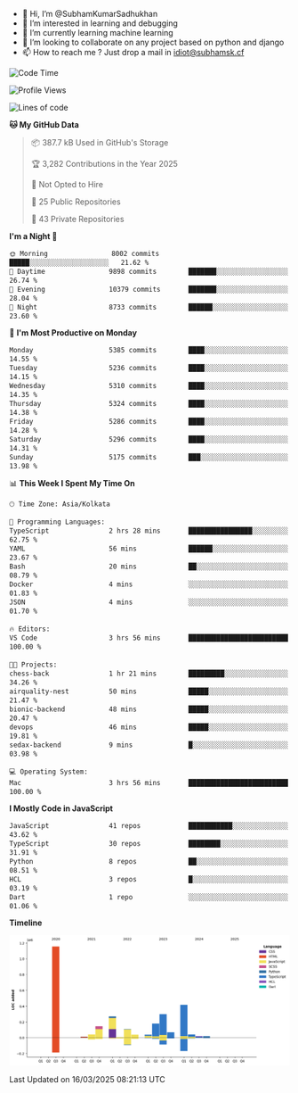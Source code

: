 - 👋 Hi, I’m @SubhamKumarSadhukhan
- 👀 I’m interested in learning and debugging
- 🌱 I’m currently learning machine learning
- 💞️ I’m looking to collaborate on any project based on python and django
- 📫 How to reach me ?
      Just drop a mail in idiot@subhamsk.cf

<!---
SubhamKumarSadhukhan/SubhamKumarSadhukhan is a ✨ special ✨ repository because its `README.md` (this file) appears on your GitHub profile.
You can click the Preview link to take a look at your changes.
--->


<!--START_SECTION:waka-->
![Code Time](http://img.shields.io/badge/Code%20Time-2%2C781%20hrs%2040%20mins-blue)

![Profile Views](http://img.shields.io/badge/Profile%20Views-3-blue)

![Lines of code](https://img.shields.io/badge/From%20Hello%20World%20I%27ve%20Written-2.8%20million%20lines%20of%20code-blue)

**🐱 My GitHub Data** 

> 📦 387.7 kB Used in GitHub's Storage 
 > 
> 🏆 3,282 Contributions in the Year 2025
 > 
> 🚫 Not Opted to Hire
 > 
> 📜 25 Public Repositories 
 > 
> 🔑 43 Private Repositories 
 > 
**I'm a Night 🦉** 

```text
🌞 Morning                8002 commits        █████░░░░░░░░░░░░░░░░░░░░   21.62 % 
🌆 Daytime                9898 commits        ███████░░░░░░░░░░░░░░░░░░   26.74 % 
🌃 Evening                10379 commits       ███████░░░░░░░░░░░░░░░░░░   28.04 % 
🌙 Night                  8733 commits        ██████░░░░░░░░░░░░░░░░░░░   23.60 % 
```
📅 **I'm Most Productive on Monday** 

```text
Monday                   5385 commits        ████░░░░░░░░░░░░░░░░░░░░░   14.55 % 
Tuesday                  5236 commits        ████░░░░░░░░░░░░░░░░░░░░░   14.15 % 
Wednesday                5310 commits        ████░░░░░░░░░░░░░░░░░░░░░   14.35 % 
Thursday                 5324 commits        ████░░░░░░░░░░░░░░░░░░░░░   14.38 % 
Friday                   5286 commits        ████░░░░░░░░░░░░░░░░░░░░░   14.28 % 
Saturday                 5296 commits        ████░░░░░░░░░░░░░░░░░░░░░   14.31 % 
Sunday                   5175 commits        ███░░░░░░░░░░░░░░░░░░░░░░   13.98 % 
```


📊 **This Week I Spent My Time On** 

```text
🕑︎ Time Zone: Asia/Kolkata

💬 Programming Languages: 
TypeScript               2 hrs 28 mins       ████████████████░░░░░░░░░   62.75 % 
YAML                     56 mins             ██████░░░░░░░░░░░░░░░░░░░   23.67 % 
Bash                     20 mins             ██░░░░░░░░░░░░░░░░░░░░░░░   08.79 % 
Docker                   4 mins              ░░░░░░░░░░░░░░░░░░░░░░░░░   01.83 % 
JSON                     4 mins              ░░░░░░░░░░░░░░░░░░░░░░░░░   01.70 % 

🔥 Editors: 
VS Code                  3 hrs 56 mins       █████████████████████████   100.00 % 

🐱‍💻 Projects: 
chess-back               1 hr 21 mins        █████████░░░░░░░░░░░░░░░░   34.26 % 
airquality-nest          50 mins             █████░░░░░░░░░░░░░░░░░░░░   21.47 % 
bionic-backend           48 mins             █████░░░░░░░░░░░░░░░░░░░░   20.47 % 
devops                   46 mins             █████░░░░░░░░░░░░░░░░░░░░   19.81 % 
sedax-backend            9 mins              █░░░░░░░░░░░░░░░░░░░░░░░░   03.98 % 

💻 Operating System: 
Mac                      3 hrs 56 mins       █████████████████████████   100.00 % 
```

**I Mostly Code in JavaScript** 

```text
JavaScript               41 repos            ███████████░░░░░░░░░░░░░░   43.62 % 
TypeScript               30 repos            ████████░░░░░░░░░░░░░░░░░   31.91 % 
Python                   8 repos             ██░░░░░░░░░░░░░░░░░░░░░░░   08.51 % 
HCL                      3 repos             █░░░░░░░░░░░░░░░░░░░░░░░░   03.19 % 
Dart                     1 repo              ░░░░░░░░░░░░░░░░░░░░░░░░░   01.06 % 
```



**Timeline**

![Lines of Code chart](https://raw.githubusercontent.com/SubhamKumarSadhukhan/SubhamKumarSadhukhan/main/assets/bar_graph.png)


 Last Updated on 16/03/2025 08:21:13 UTC
<!--END_SECTION:waka-->
